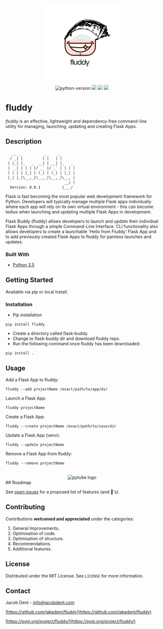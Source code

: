 <div align="center">
  <img src="art/fluddy.png" width="250" height="250" alt="pytube logo" />
  <p align="center">
	  <img src="https://img.shields.io/badge/python-3.5%2B-blue" alt="python-version">
	  <!--<img src="https://img.shields.io/badge/contributors-1-green" />-->
	  <img src="https://img.shields.io/badge/pypi-0.0.1-blue" />
	 <img src="https://img.shields.io/badge/downloads-1%2F%20month-brightgreen" />
	  <img src=" https://img.shields.io/badge/Compatibility-MacOS%20%7C%20Windows%20%7C%20Linux-lightgrey" />
	  
	  
	  
  </p>
  
</div>


# fluddy

*fluddy* is an effective, lightweight and dependency-free command-line utility for managing, launching, updating and creating Flask Apps.


<!-- ABOUT THE PROJECT -->
## Description


       __ _           _     _
      / _| |         | |   | |
     | |_| |_   _  __| | __| |_   _
     |  _| | | | |/ _` |/ _` | | | |
     | | | | |_| | (_| | (_| | |_| |
     |_| |_|\__,_|\__,_|\__,_|\__, |
                               __/ |
      Version: 0.0.1          |___/


Flask is fast becoming the most popular web development framework for Python. Developers will typically manage multiple Flask apps individually where each app will rely on its own virtual environment - this can become tedius when launching and updating multiple Flask Apps in development. 

Flask Buddy (fluddy) allows developers to launch and update their individual Flask Apps through a simple Command-Line Interface. CLI functionality also allows developers to create a launchable 'Hello from Fluddy' Flask App and to add previously created Flask Apps to fluddy for painless launches and updates.

### Built With

* [Python 3.5]()


<!-- GETTING STARTED -->
## Getting Started

Available via pip or local install.

### Installation
 
* Pip installation

```
pip install fluddy
```
* Create a directory called flask-buddy.
* Change to flask-buddy dir and download fluddy repo.
* Run the following command once fluddy has been downloaded:

```
pip install .
```

<!-- USAGE EXAMPLES -->
## Usage
Add a Flask App to fluddy: 

```
fluddy --add projectName /exact/path/to/app/dir
```

Launch a Flask App:

```
fluddy projectName
```
Create a Flask App:

```
fluddy --create projectName /exact/path/to/save/dir
```
Update a Flask App (venv):

```
fluddy --update projectName
```
Remove a Flask App from fluddy:

```
fluddy --remove projectName
```



<div align="center">
<br>
 <img src="art/fluddy-demo.gif" alt="pytube logo" />
</div>
<!-- ROADMAP -->
## Roadmap

See [open issues](https://github.com/jakedent/fluddy/issues) for a proposed list of features (and 🐞's).



<!-- CONTRIBUTING -->
## Contributing

Contributions **welcomed and appreciated** under the categories:

1. General Improvements.
2. Optimisation of code.
3. Optimisation of structure.
3. Recommendations.
4. Additional features.


<!-- LICENSE -->
## License

Distributed under the MIT License. See `LICENSE` for more information.



<!-- CONTACT -->
## Contact

Jacob Dent - info@jacobdent.com

[https://github.com/jakedent/fluddy](https://github.com/jakedent/fluddy)

[https://pypi.org/project/fluddy/](https://pypi.org/project/fluddy/)

